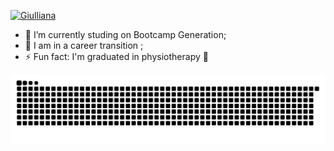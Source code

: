 
 <a href="https://ibb.co/803Xw6w"><img src="https://i.ibb.co/TkXrGmG/Giulliana.png" alt="Giulliana" border="0"></a>
 
- 🔭 I’m currently studing on Bootcamp Generation;
- 👯 I am in  a career transition ;
- ⚡ Fun fact: I'm graduated in physiotherapy 
 👋 


![Snake animation](https://github.com/giullliana/giullliana/blob/output/github-contribution-grid-snake.svg)
